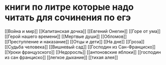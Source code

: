 # книги по литре которые надо читать для сочинения по егэ


[[Война и мир]]
[[Капитанская дочка]]
[[Евгений Онегин]]
[[Горе от ума]]
[[Герой нашего времени]]
[[Мертвые души]]
[[Обломов]]
[[Преступление и наказание]]
[[Отцы и дети]]
[[На дне]]
[[Гроза]]
[[Судьба человека]]
[[Вишневый сад]]
[[Господин из Сан-Франциско]]
[[Уроки французского]]
[[Недоросль]]
[[антоновские яблоки]]
[[господин из сан франциско]]
[[легкое дыхание]]
[[тихая алея]]


